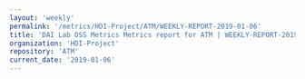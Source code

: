 ```yaml
---
layout: 'weekly'
permalink: '/metrics/HDI-Project/ATM/WEEKLY-REPORT-2019-01-06'
title: 'DAI Lab OSS Metrics Metrics report for ATM | WEEKLY-REPORT-2019-01-06'
organization: 'HDI-Project'
repository: 'ATM'
current_date: '2019-01-06'
---
```

